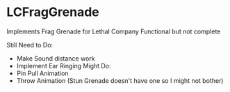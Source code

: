 # LCFragGrenade
 Implements Frag Grenade for Lethal Company
 Functional but not complete

Still Need to Do:
- Make Sound distance work
- Implement Ear Ringing
Might Do:
- Pin Pull Animation
- Throw Animation (Stun Grenade doesn't have one so I might not bother)
